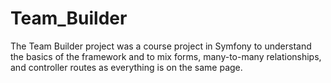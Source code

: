 # Team_Builder

The Team Builder project was a course project in Symfony to understand the basics of the framework and to mix forms, many-to-many relationships, and controller routes as everything is on the same page.
